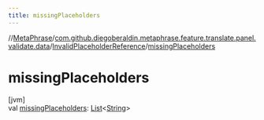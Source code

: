```yaml
---
title: missingPlaceholders
---
```

//[MetaPhrase](../../../index.html)/[com.github.diegoberaldin.metaphrase.feature.translate.panel.validate.data](../index.html)/[InvalidPlaceholderReference](index.html)/[missingPlaceholders](missing-placeholders.html)



# missingPlaceholders



[jvm]\
val [missingPlaceholders](missing-placeholders.html): [List](https://kotlinlang.org/api/latest/jvm/stdlib/kotlin.collections/-list/index.html)&lt;[String](https://kotlinlang.org/api/latest/jvm/stdlib/kotlin/-string/index.html)&gt;




